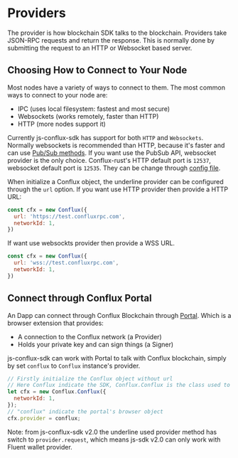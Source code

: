 # Providers

The provider is how blockchain SDK talks to the blockchain. Providers take JSON-RPC requests and return the response. This is normally done by submitting the request to an HTTP or Websocket based server.

## Choosing How to Connect to Your Node

Most nodes have a variety of ways to connect to them. The most common ways to connect to your node are:

* IPC (uses local filesystem: fastest and most secure)
* Websockets (works remotely, faster than HTTP)
* HTTP (more nodes support it)

Currently js-conflux-sdk has support for both `HTTP` and `Websockets`. Normally websockets is recommended than HTTP, because it's faster and can use [Pub/Sub methods](https://developer.conflux-chain.org/conflux-doc/docs/pubsub). If you want use the PubSub API, websocket provider is the only choice. Conflux-rust's HTTP default port is `12537`, websocket default port is `12535`. They can be change through [config file](https://developer.conflux-chain.org/apis/en/node_config_example).

When initialize a Conflux object, the underline provider can be configured through the `url` option. If you want use HTTP provider then provide a HTTP URL:

```js
const cfx = new Conflux({
  url: 'https://test.confluxrpc.com',
  networkId: 1,
})
```

If want use websockts provider then provide a WSS URL.

```js
const cfx = new Conflux({
  url: 'wss://test.confluxrpc.com',
  networkId: 1,
})
```

## Connect through Conflux Portal

An Dapp can connect through Conflux Blockchain through [Portal](https://portal.conflux-chain.org/). Which is a browser extension that provides:

* A connection to the Conflux network (a Provider)
* Holds your private key and can sign things (a Signer)

js-conflux-sdk can work with Portal to talk with Conflux blockchain, simply by set `conflux` to `Conflux` instance's provider.

```js
// Firstly initialize the Conflux object without url
// Here Conflux indicate the SDK, Conflux.Conflux is the class used to talk with blockchain
let cfx = new Conflux.Conflux({
  networkId: 1,
});
// "conflux" indicate the portal's browser object
cfx.provider = conflux;
```

Note: from js-conflux-sdk v2.0 the underline used provider method has switch to `provider.request`, which means js-sdk v2.0 can only work with Fluent wallet provider.
